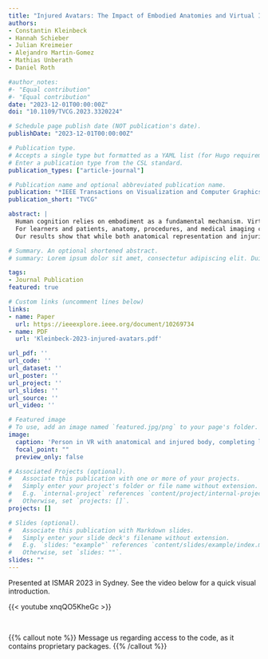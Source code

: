 ```yaml
---
title: "Injured Avatars: The Impact of Embodied Anatomies and Virtual Injuries on Well-being and Performance"
authors:
- Constantin Kleinbeck
- Hannah Schieber
- Julian Kreimeier
- Alejandro Martin-Gomez
- Mathias Unberath
- Daniel Roth

#author_notes:
#- "Equal contribution"
#- "Equal contribution"
date: "2023-12-01T00:00:00Z"
doi: "10.1109/TVCG.2023.3320224"

# Schedule page publish date (NOT publication's date).
publishDate: "2023-12-01T00:00:00Z"

# Publication type.
# Accepts a single type but formatted as a YAML list (for Hugo requirements).
# Enter a publication type from the CSL standard.
publication_types: ["article-journal"]

# Publication name and optional abbreviated publication name.
publication: "*IEEE Transactions on Visualization and Computer Graphics*"
publication_short: "TVCG"

abstract: |
  Human cognition relies on embodiment as a fundamental mechanism. Virtual avatars allow users to experience the adaptation, control, and perceptual illusion of alternative bodies. Although virtual bodies have medical applications in motor rehabilitation and therapeutic interventions, their potential for learning anatomy and medical communication remains underexplored.
  For learners and patients, anatomy, procedures, and medical imaging can be abstract and difficult to grasp. Experiencing anatomies, injuries, and treatments virtually through one's own body could be a valuable tool for fostering understanding. This work investigates the impact of avatars displaying anatomy and injuries suitable for such medical simulations. We ran a user study utilizing a skeleton avatar and virtual injuries, comparing to a healthy human avatar as a baseline. We evaluate the influence on embodiment, well-being, and presence with self-report questionnaires, as well as motor performance via an arm movement task.
  Our results show that while both anatomical representation and injuries increase feelings of eeriness, there are no negative effects on embodiment, well-being, presence, or motor performance. These findings suggest that virtual representations of anatomy and injuries are suitable for medical visualizations targeting learning or communication without significantly affecting users' mental state or physical control within the simulation.

# Summary. An optional shortened abstract.
# summary: Lorem ipsum dolor sit amet, consectetur adipiscing elit. Duis posuere tellus ac convallis placerat. Proin tincidunt magna sed ex sollicitudin condimentum.

tags:
- Journal Publication
featured: true

# Custom links (uncomment lines below)
links:
- name: Paper
  url: https://ieeexplore.ieee.org/document/10269734
- name: PDF
  url: 'Kleinbeck-2023-injured-avatars.pdf'

url_pdf: ''
url_code: ''
url_dataset: ''
url_poster: ''
url_project: ''
url_slides: ''
url_source: ''
url_video: ''

# Featured image
# To use, add an image named `featured.jpg/png` to your page's folder. 
image:
  caption: 'Person in VR with anatomical and injured body, completing line tracing task'
  focal_point: ""
  preview_only: false

# Associated Projects (optional).
#   Associate this publication with one or more of your projects.
#   Simply enter your project's folder or file name without extension.
#   E.g. `internal-project` references `content/project/internal-project/index.md`.
#   Otherwise, set `projects: []`.
projects: []

# Slides (optional).
#   Associate this publication with Markdown slides.
#   Simply enter your slide deck's filename without extension.
#   E.g. `slides: "example"` references `content/slides/example/index.md`.
#   Otherwise, set `slides: ""`.
slides: ""
---
```


Presented at ISMAR 2023 in Sydney. See the video below for a quick visual introduction.

{{< youtube xnqQO5KheGc >}}

<br>

{{% callout note %}}
Message us regarding access to the code, as it contains proprietary packages.
{{% /callout %}}


